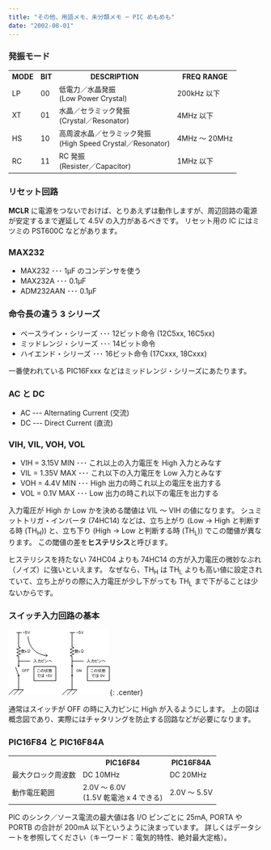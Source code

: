 ```yaml
---
title: "その他、用語メモ、未分類メモ ─ PIC めもめも"
date: "2002-08-01"
---
```


### 発振モード

<TABLE align="center">
	<TR>
		<TH>MODE</TH><TH>BIT</TH><TH>DESCRIPTION</TH><TH>FREQ RANGE</TH>
	</TR>
	<TR>
		<TD class="namec">LP</TD><TD class="c">00</TD>
		<TD>低電力／水晶発振<BR>(Low Power Crystal)</TD>
		<TD>200kHz 以下</TD>
	</TR>
	<TR>
		<TD class="namec">XT</TD><TD class="c">01</TD>
		<TD>水晶／セラミック発振<BR>(Crystal／Resonator)</TD>
		<TD>4MHz 以下</TD>
	</TR>
	<TR>
		<TD class="namec">HS</TD><TD class="c">10</TD>
		<TD>高周波水晶／セラミック発振<BR>(High Speed Crystal／Resonator)</TD>
		<TD class="strong">4MHz ～ 20MHz</TD>
	</TR>
	<TR>
		<TD class="namec">RC</TD><TD class="c">11</TD>
		<TD>RC 発振<BR>(Resister／Capacitor)</TD>
		<TD>1MHz 以下</TD>
	</TR>
</TABLE>


### リセット回路

**MCLR** に電源をつないでおけば、とりあえずは動作しますが、周辺回路の電源が安定するまで遅延して 4.5V の入力があるべきです。
リセット用の IC にはミツミの PST600C などがあります。


### MAX232

- MAX232 ･･･ 1μF のコンデンサを使う
- MAX232A ･･･ 0.1μF
- ADM232AAN ･･･ 0.1μF


### 命令長の違う 3 シリーズ

- ベースライン・シリーズ ･･･ 12ビット命令 (12C5xx, 16C5xx)
- ミッドレンジ・シリーズ ･･･ 14ビット命令
- ハイエンド・シリーズ ･･･ 16ビット命令 (17Cxxx, 18Cxxx)

一番使われている PIC16Fxxx などはミッドレンジ・シリーズにあたります。


### AC と DC

- AC --- Alternating Current (交流)
- DC --- Direct Current (直流)


### VIH, VIL, VOH, VOL

- VIH = 3.15V MIN ･･･ これ以上の入力電圧を High 入力とみなす
- VIL = 1.35V MAX ･･･ これ以下の入力電圧を Low 入力とみなす
- VOH = 4.4V MIN ･･･ High 出力の時これ以上の電圧を出力する
- VOL = 0.1V MAX ･･･ Low 出力の時これ以下の電圧を出力する

入力電圧が High か Low かを決める閾値は VIL ～ VIH の値になります。
シュミットトリガ・インバータ (74HC14) などは、立ち上がり (Low → High と判断する時 (TH<SUB>H</SUB>)) と、立ち下り (High → Low と判断する時 (TH<SUB>L</SUB>)) でこの閾値が異なります。
この閾値の差を**ヒステリシス**と呼びます。

ヒステリシスを持たない 74HC04 よりも 74HC14 の方が入力電圧の微妙なぶれ（ノイズ）に強いといえます。
なぜなら、TH<SUB>H</SUB> は TH<SUB>L</SUB> よりも高い値に設定されていて、立ち上がりの際に入力電圧が少し下がっても TH<SUB>L</SUB> まで下がることは少ないからです。


### スイッチ入力回路の基本

![switch.gif](./switch.gif){: .center}

通常はスイッチが OFF の時に入力ピンに High が入るようにします。
上の図は概念図であり、実際にはチャタリングを防止する回路などが必要になります。


### PIC16F84 と PIC16F84A

<TABLE align="center">
	<TR>
		<TH>&nbsp;</TH><TH>PIC16F84</TH><TH>PIC16F84<b>A</b></TH>
	</TR>
		<TD class="namec">最大クロック周波数</TD>
		<TD>DC 10MHz</TD>
		<TD>DC 20MHz</TD>
	</TR>
	<TR>
		<TD class="namec">動作電圧範囲</TD>
		<TD>2.0V ～ 6.0V<BR>(1.5V 乾電池 x 4 できる)</TD>
		<TD>2.0V ～ 5.5V</TD>
	</TR>
</TABLE>

PIC のシンク／ソース電流の最大値は各 I/O ピンごとに 25mA, PORTA や PORTB の合計が 200mA 以下というように決まっています。
詳しくはデータシートを参照してください（キーワード：電気的特性、絶対最大定格）。


